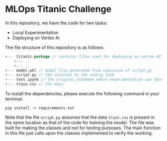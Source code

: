 # MLOps Titanic Challenge

In this repository, we have the code for two tasks:
* Local Experimentation
* Deploying on Vertex AI

The file structure of this repository is as follows:

```go
+--- titanic-package // contains files used for deploying on vertex AI
    +--- ..
    +--- .. 
+--- model.pkl // model file generated from execution of script.py
+--- script.py // the solution to the coding task
+--- test.ipynb // the original notebook where experimentation was done 
+--- train.csv // the data
```

To install the dependencies, please execute the following command in your terminal:
``` 
pip install -r requirements.txt
```

Note that the file `script.py` assumes that the data `train.csv` is present in the same location as that of the code for training the model. The file was built for making the classes and not for testing purposes. The main function in this file just calls upon the classes implemented to verify the working.